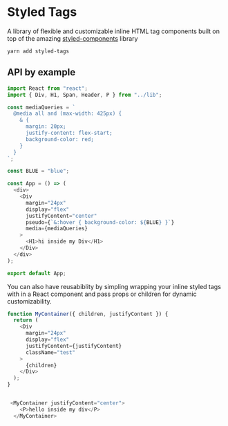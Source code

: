 # Styled Tags

A library of flexible and customizable inline HTML tag components built on top of the amazing [styled-components](https://github.com/styled-components/styled-components) library

`yarn add styled-tags`

## API by example 

```js
import React from "react";
import { Div, H1, Span, Header, P } from "../lib";

const mediaQueries = `
  @media all and (max-width: 425px) {
    & {
      margin: 20px;
      justify-content: flex-start;
      background-color: red;
    }
  }
`;

const BLUE = "blue";

const App = () => (
  <div>
    <Div
      margin="24px"
      display="flex"
      justifyContent="center"
      pseudo={`&:hover { background-color: ${BLUE} }`}
      media={mediaQueries}
    >
      <H1>hi inside my Div</H1>
    </Div>
  </div>
);

export default App;

```


You can also have reusabiblity by simpling wrapping your inline styled tags with in a React component and pass props or children for dynamic customizability.

```js
function MyContainer({ children, justifyContent }) {
  return (
    <Div
      margin="24px"
      display="flex"
      justifyContent={justifyContent}
      className="test"
    >
      {children}
    </Div>
  );
}


 <MyContainer justifyContent="center">
    <P>hello inside my div</P>
  </MyContainer>

```

